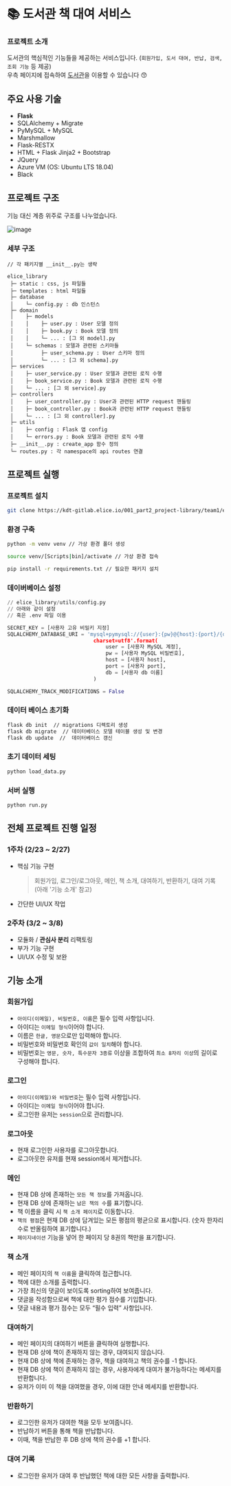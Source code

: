 # 📚 도서관 책 대여 서비스

### 프로젝트 소개

도서관의 핵심적인 기능들을 제공하는 서비스입니다.  (`회원가입, 도서 대여, 반납, 검색, 조회 기능` 등 제공) <br>
우측 페이지에 접속하여 [도서관](http://elice-kdt-ai-track-vm-racer-37.koreacentral.cloudapp.azure.com/books/)을 이용할 수 있습니다 😙

## 주요 사용 기술

- **Flask**
- SQLAlchemy + Migrate
- PyMySQL + MySQL
- Marshmallow
- Flask-RESTX
- HTML + Flask Jinja2 + Bootstrap
- JQuery 
- Azure VM (OS: Ubuntu LTS 18.04)
- Black

## 프로젝트 구조

기능 대신 계층 위주로 구조를 나누었습니다.

![image](https://user-images.githubusercontent.com/49539592/110431708-80203480-80f1-11eb-8594-4412df905eee.png)

### 세부 구조

```
// 각 패키지별 __init__.py는 생략

elice_library
 ├─ static : css, js 파일들
 ├─ templates : html 파일들
 ├─ database  
 │    └─ config.py : db 인스턴스	
 ├─ domain
 │    ├─ models
 │    │    ├─ user.py : User 모델 정의
 │	  │    ├─ book.py : Book 모델 정의	  
 │    │    └─ ... : [그 외 model].py
 │    └─ schemas : 모델과 관련된 스키마들
 │         ├─ user_schema.py : User 스키마 정의	  
 │         └─ ... : [그 외 schema].py
 ├─ services
 │	  ├─ user_service.py : User 모델과 관련된 로직 수행
 │	  ├─ book_service.py : Book 모델과 관련된 로직 수행
 │	  └─ ... : [그 외 service].py
 ├─ controllers
 │	  ├─ user_controller.py : User과 관련된 HTTP request 핸들링
 │	  ├─ book_controller.py : Book과 관련된 HTTP request 핸들링
 │	  └─ ... : [그 외 controller].py
 ├─ utils
 │	  ├─ config : Flask 앱 config
 │	  └─ errors.py : Book 모델과 관련된 로직 수행
 ├─ __init__.py : create_app 함수 정의
 └─ routes.py : 각 namespace의 api routes 연결
```

## 프로젝트 실행

### 프로젝트 설치

```bash
git clone https://kdt-gitlab.elice.io/001_part2_project-library/team1/elice-library.git
```

 ### 환경 구축

```bash
python -m venv venv // 가상 환경 폴더 생성

source venv/[Scripts|bin]/activate // 가상 환경 접속

pip install -r requirements.txt // 필요한 패키지 설치
```

### 데이버베이스 설정

```python
// elice_library/utils/config.py
// 아래와 같이 설정
// 혹은 .env 파일 이용

SECRET_KEY = [사용자 고유 비밀키 지정]
SQLALCHEMY_DATABASE_URI = 'mysql+pymysql://{user}:{pw}@{host}:{port}/{db}?	
                            charset=utf8'.format(
                                user = [사용자 MySQL 계정],
                                pw = [사용자 MySQL 비밀번호],
                                host = [사용자 host],
                                port = [사용자 port],
                                db = [사용자 db 이름] 
                            )

SQLALCHEMY_TRACK_MODIFICATIONS = False
```

### 데이터 베이스 초기화

```bash
flask db init  // migrations 디렉토리 생성
flask db migrate  // 데이터베이스 모델 테이블 생성 및 변경
flask db update  //  데이터베이스 갱신
```

### 초기 데이터 세팅

```python
python load_data.py
```

### 서버 실행

```python
python run.py
```

## 전체 프로젝트 진행 일정

### 1주차 (2/23 ~ 2/27)

- 핵심 기능 구현 

  > 회원가입, 로그인/로그아웃, 메인, 책 소개, 대여하기, 반환하기, 대여 기록 (아래 '기능 소개' 참고)

- 간단한 UI/UX 작업 

### 2주차 (3/2 ~ 3/8)

- 모듈화 / **관심사 분리** 리팩토링
- 부가 기능 구현 
- UI/UX 수정 및 보완

## 기능 소개

### 회원가입

- `아이디(이메일), 비밀번호, 이름`은 필수 입력 사항입니다.
- 아이디는 `이메일 형식`이어야 합니다.
- 이름은 `한글, 영문`으로만 입력해야 합니다.
- 비밀번호와 비밀번호 확인의 `값이 일치`해야 합니다.
- 비밀번호는 `영문, 숫자, 특수문자 3종류` 이상을 조합하여 `최소 8자리 이상`의 길이로 구성해야 합니다.

### 로그인

- `아이디(이메일)와 비밀번호`는 필수 입력 사항입니다.
- 아이디는 `이메일 형식`이어야 합니다.
- 로그인한 유저는 `session`으로 관리합니다.

### 로그아웃

- 현재 로그인한 사용자를 로그아웃합니다.
- 로그아웃한 유저를 현재 session에서 제거합니다.

### 메인

- 현재 DB 상에 존재하는 `모든 책 정보`를 가져옵니다.
- 현재 DB 상에 존재하는 `남은 책의 수`를 표기합니다.
- 책 이름을 클릭 시 `책 소개 페이지`로 이동합니다.
- `책의 평점`은 현재 DB 상에 담겨있는 모든 평점의 평균으로 표시합니다.
  (숫자 한자리수로 반올림하여 표기합니다.)
- `페이지네이션` 기능을 넣어 한 페이지 당 8권의 책만을 표기합니다.

### 책 소개

- 메인 페이지의 `책 이름`을 클릭하여 접근합니다.
- 책에 대한 소개를 출력합니다.
- 가장 최신의 댓글이 보이도록 sorting하여 보여줍니다.
- 댓글을 작성함으로써 책에 대한 평가 점수를 기입합니다.
- 댓글 내용과 평가 점수는 모두 “필수 입력” 사항입니다.

### 대여하기

- 메인 페이지의 대여하기 버튼을 클릭하여 실행합니다.
- 현재 DB 상에 책이 존재하지 않는 경우, 대여되지 않습니다.
- 현재 DB 상에 책에 존재하는 경우, 책을 대여하고 책의 권수를 -1 합니다.
- 현재 DB 상에 책이 존재하지 않는 경우, 사용자에게 대여가 불가능하다는 메세지를 반환합니다.
- 유저가 이미 이 책을 대여했을 경우, 이에 대한 안내 메세지를 반환합니다.

### 반환하기

- 로그인한 유저가 대여한 책을 모두 보여줍니다.
- 반납하기 버튼을 통해 책을 반납합니다.
- 이때, 책을 반납한 후 DB 상에 책의 권수를 +1 합니다.

### 대여 기록

- 로그인한 유저가 대여 후 반납했던 책에 대한 모든 사항을 출력합니다.